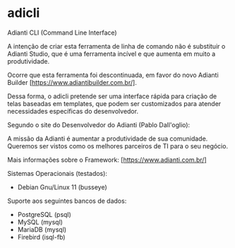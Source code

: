 # adicli
Adianti CLI (Command Line Interface)

A intenção de criar esta ferramenta de linha de comando não é substituir o Adianti Studio, 
que é uma ferramenta incível e que aumenta em muito a produtividade.

Ocorre que esta ferramenta foi descontinuada, em favor do novo Adianti Builder [https://www.adiantibuilder.com.br/].

Dessa forma, o adicli pretende ser uma interface rápida para criação de telas baseadas em templates, que podem ser customizados
para atender necessidades específicas do desenvolvedor.

Segundo o site do Desenvolvedor do Adianti (Pablo Dall'oglio):

A missão da Adianti é aumentar a produtividade de sua comunidade.
Queremos ser vistos como os melhores parceiros de TI para o seu negócio.

Mais informações sobre o Framework:
[https://www.adianti.com.br/]


Sistemas Operacionais (testados):
- Debian Gnu/Linux 11 (busseye)

Suporte aos seguintes bancos de dados:
- PostgreSQL (psql)
- MySQL (mysql)
- MariaDB (mysql)
- Firebird (isql-fb)